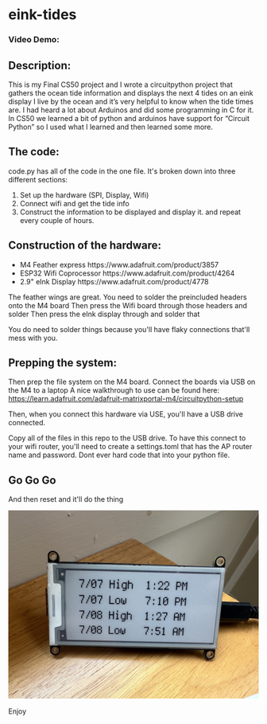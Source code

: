 # eink-tides
### Video Demo:  <URL HERE>
## Description:
This is my Final CS50 project and I wrote a circuitpython project that gathers the ocean tide information and displays the next 4 tides on an eink display 
I live by the ocean and it’s very helpful to know when the tide times are.
I had heard a lot about Arduinos and did some programming in C for it. In CS50 we learned a bit of python and arduinos have support for “Circuit Python” so I used what I learned and then learned some more.

## The code:
code.py has all of the code in the one file. 
It's broken down into three different sections:
<ol>
    <li>Set up the hardware (SPI, Display, Wifi) </li>
    <li>Connect wifi and get the tide info </li>
    <li>Construct the information to be displayed and display it.
   and repeat every couple of hours. </li>
</ol>

## Construction of the hardware:

<ul>
    <li>M4 Feather express https://www.adafruit.com/product/3857 </li>
    <li>ESP32 Wifi Coprocessor https://www.adafruit.com/product/4264 </li>
    <li>2.9" eInk Display https://www.adafruit.com/product/4778 </li>
</ul>

The feather wings are great. You need to solder the preincluded headers onto the M4 board
Then press the Wifi board through those headers and solder
Then press the eInk display through and solder that

You do need to solder things because you'll have flaky connections that'll mess with you.

## Prepping the system:
Then prep the file system on the M4 board.
Connect the boards via USB on the M4 to a laptop
A nice walkthrough to use can be found here: https://learn.adafruit.com/adafruit-matrixportal-m4/circuitpython-setup

Then, when you connect this hardware via USE, you'll have a USB drive connected. 

Copy all of the files in this repo to the USB drive.
To have this connect to your wifi router, you'll need to create a settings.toml that has the AP router name and password. Dont ever hard code that into your python file.

## Go Go Go
And then reset and it'll do the thing


![Viola](https://github.com/hiteshptrivedi/eink-tides/blob/main/Final%20project.jpg)

Enjoy
